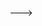 <!---
- 👋 Hi, I’m @harikrishnankpb
- 👀 I’m interested in python and we
- 💞️ I’m familiar with NodeJs,python/Django 
- 🌱 I’m currently learning 
- 📫 How to reach me www.linkedin.com/in/harikrishnankp

<!---
harikrishnankpb/harikrishnankpb is a ✨ special ✨ repository because its `README.md` (this file) appears on your GitHub profile.
You can click the Preview link to take a look at your changes.
--->

--->
